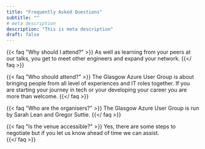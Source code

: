 ```yaml
---
title: "Frequently Asked Questions"
subtitle: ""
# meta description
description: "This is meta description"
draft: false
---
```



{{< faq "Why should I attend?" >}}
As well as learning from your peers at our talks, you get to meet other engineers and expand your network.
{{</ faq >}}

{{< faq "Who should attend?" >}}
The Glasgow Azure User Group is about bringing people from all level of experiences and IT roles together.  If you are starting your journey in tech or your developing your career you are more than welcome. 
{{</ faq >}}

{{< faq "Who are the organisers?" >}}
The Glasgow Azure User Group is run by Sarah Lean and Gregor Suttie. 
{{</ faq >}}

{{< faq "Is the venue accessible?" >}}
Yes, there are some steps to negotiate but if you let us know ahead of time we can assist.  
{{</ faq >}}